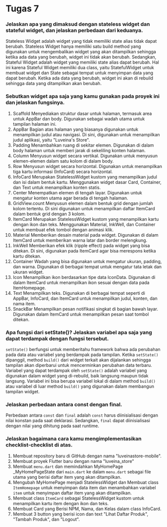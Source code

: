 # Tugas 7
### Jelaskan apa yang dimaksud dengan stateless widget dan stateful widget, dan jelaskan perbedaan dari keduanya.
Stateless Widget adalah widget yang tidak memiliki state alias tidak dapat berubah. Stateless Widget hanya memiliki satu build method yang digunakan untuk mengembalikan widget yang akan ditampilkan sehingga ketika ada data yang berubah, widget ini tidak akan berubah. Sedangkan, Stateful Widget adalah widget yang memiliki state alias dapat berubah. Hal ini karena Stateful Widget memiliki dua class, yaitu StatefulWidget untuk membuat widget dan State sebagai tempat untuk menyimpan data yang dapat berubah. Ketika ada data yang berubah, widget ini akan di rebuild sehingga data yang ditampilkan akan berubah.

### Sebutkan widget apa saja yang kamu gunakan pada proyek ini dan jelaskan fungsinya.
1. Scaffold
    Menyediakan struktur dasar untuk halaman, termasuk area untuk AppBar dan body. Digunakan sebagai wadah utama untuk tampilan halaman ini.
2. AppBar 
    Bagian atas halaman yang biasanya digunakan untuk menampilkan judul atau navigasi. Di sini, digunakan untuk menampilkan judul aplikasi, yaitu "Luveina's Store".
3. Padding
    Menambahkan ruang di sekitar elemen. Digunakan di dalam body halaman untuk memberi jarak di sekeliling konten halaman.
4. Column
    Menyusun widget secara vertikal. Digunakan untuk menyusun elemen-elemen dalam satu kolom di dalam body.
5. Row
    Menyusun widget secara horizontal. Digunakan untuk menampilkan tiga kartu informasi (InfoCard) secara horizontal.
6. InfoCard
    Merupakan StatelessWidget kustom yang menampilkan judul dan isi dalam bentuk kartu. Menggunakan widget dasar Card, Container, dan Text untuk menampilkan konten statis.
7. Center
    Menempatkan elemen di tengah layar. Digunakan untuk mengatur konten utama agar berada di tengah halaman.
8. GridView.count
    Menyusun elemen dalam bentuk grid dengan jumlah kolom tertentu. Di sini digunakan untuk menampilkan daftar ItemCard dalam bentuk grid dengan 3 kolom.
9. ItemCard
    Merupakan StatelessWidget kustom yang menampilkan kartu dengan ikon dan teks. Menggunakan Material, InkWell, dan Container untuk membuat efek tombol dengan animasi klik.
10. Material
    Memberikan desain material pada widget. Digunakan di dalam ItemCard untuk memberikan warna latar dan border melengkung.
11. InkWell
    Memberikan efek klik (ripple effect) pada widget yang bisa ditekan. Di sini, digunakan pada ItemCard agar bisa merespons ketika kartu ditekan.
12. Container
    Wadah yang bisa digunakan untuk mengatur ukuran, padding, dan warna. Digunakan di berbagai tempat untuk mengatur tata letak dan ukuran widget.
13. Icon
    Menampilkan ikon berdasarkan tipe data IconData. Digunakan di dalam ItemCard untuk menampilkan ikon sesuai dengan data pada ItemHomepage.
14. Text
    Menampilkan teks. Digunakan di berbagai tempat seperti di AppBar, InfoCard, dan ItemCard untuk menampilkan judul, konten, dan nama item.
15. SnackBar
    Menampilkan pesan notifikasi singkat di bagian bawah layar. Digunakan dalam ItemCard untuk menampilkan pesan saat tombol ditekan.

### Apa fungsi dari setState()? Jelaskan variabel apa saja yang dapat terdampak dengan fungsi tersebut.
`setState()` berfungsi untuk memberitahu framework bahwa ada perubahan pada data atau variabel yang berdampak pada tampilan. Ketika `setState()` dipanggil, method `build()` dari widget terkait akan dijalankan sehingga tampilan akan diperbarui untuk mencerminkan perubahan data terbaru. Variabel yang dapat terdampak oleh `setState()` adalah variabel yang digunakan dalam widget yang di-rebuild, baik langsung maupun tidak langsung. Variabel ini bisa berupa variabel lokal di dalam method `build()` atau variabel di luar method `build()` yang digunakan dalam membangun tampilan widget.

### Jelaskan perbedaan antara const dengan final.
Perbedaan antara `const` dan `final` adalah `const` harus diinisialisasi dengan nilai konstan pada saat deklarasi. Sedangkan, `final` dapat diinisialisasi dengan nilai yang dihitung pada saat runtime.

### Jelaskan bagaimana cara kamu mengimplementasikan checklist-checklist di atas.
1. Membuat repository baru di GitHub dengan nama "luveinastore-mobile".
2. Membuat proyek Flutter baru dengan nama "luveina_store"
3. Membuat `menu.dart` dan memindahkan MyHomePage _MyHomePageState dari `main.dart` ke dalam `menu.dart` sebagai file utama yang berisi daftar item yang akan ditampilkan.
4. Mengubah MyHomePage menjadi StatelessWidget dan Membuat class `ItemHomepage` untuk menyimpan data item dan menambahkan variabel `item` untuk menyimpan daftar item yang akan ditampilkan.
5. Membuat class `ItemCard` sebagai StatelessWidget kustom untuk menampilkan kartu item dengan ikon dan teks.
6. Membuat Card yang Berisi NPM, Nama, dan Kelas dalam class InfoCard.
7. Membuat 3 button yang berisi icon dan text "Lihat Daftar Produk", "Tambah Produk", dan "Logout".

